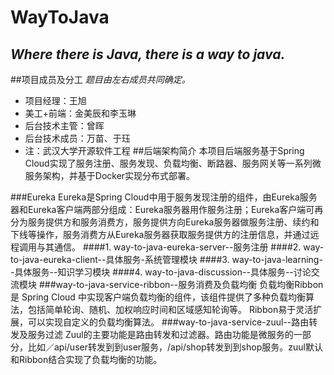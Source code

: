 # WayToJava
*Where there is Java, there is a way to java.*
---
##项目成员及分工
*题目由左右成员共同确定。*
- 项目经理：王旭
- 美工+前端：金美辰和李玉琳
- 后台技术主管：曾晖
- 后台技术成员：万苗、于珏
- 注：武汉大学开源软件工程
##后端架构简介
本项目后端服务基于Spring Cloud实现了服务注册、服务发现、负载均衡、断路器、服务网关等一系列微服务架构，并基于Docker实现分布式部署。

###Eureka
Eureka是Spring Cloud中用于服务发现注册的组件，由Eureka服务器和Eureka客户端两部分组成：Eureka服务器用作服务注册；Eureka客户端可再分为服务提供方和服务消费方，服务提供方向Eureka服务器做服务注册、续约和下线等操作，服务消费方从Eureka服务器获取服务提供方的注册信息，并通过远程调用与其通信。
####1. way-to-java-eureka-server--服务注册
####2. way-to-java-eureka-client--具体服务-系统管理模块
####3. way-to-java-learning--具体服务--知识学习模块
####4. way-to-java-discussion--具体服务--讨论交流模块
###way-to-java-service-ribbon--服务消费及负载均衡
负载均衡Ribbon是 Spring Cloud 中实现客户端负载均衡的组件，该组件提供了多种负载均衡算法，包括简单轮询、随机、加权响应时间和区域感知轮询等。 Ribbon易于灵活扩展，可以实现自定义的负载均衡算法。
###way-to-java-service-zuul--路由转发及服务过滤
Zuul的主要功能是路由转发和过滤器。路由功能是微服务的一部分，比如／api/user转发到到user服务，/api/shop转发到到shop服务。zuul默认和Ribbon结合实现了负载均衡的功能。